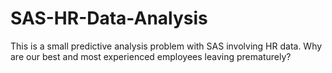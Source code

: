 # SAS-HR-Data-Analysis
This is a small predictive analysis problem with SAS involving HR data. Why are our best and most experienced employees leaving prematurely?
